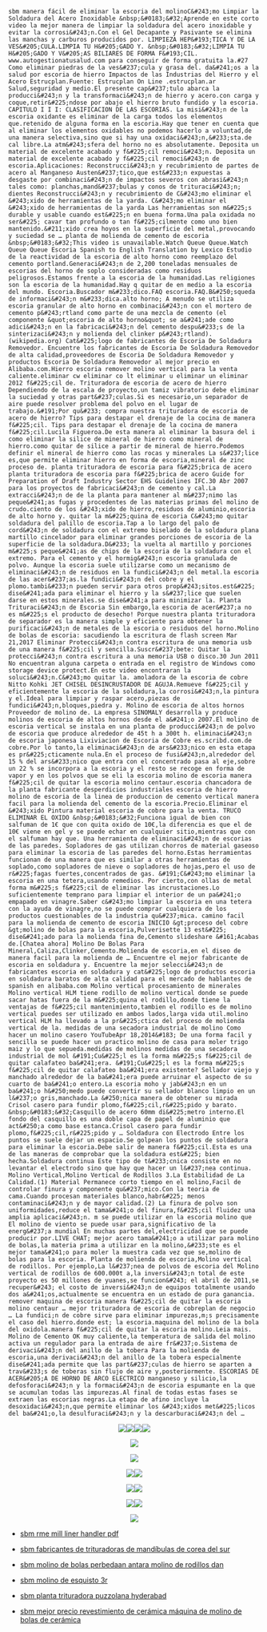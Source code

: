 
```
sbm manera fácil de eliminar la escoria del molinoC&#243;mo Limpiar la Soldadura del Acero Inoxidable &nbsp;&#0183;&#32;Aprende en este corto video la mejor manera de limpiar la soldadura del acero inoxidable y evitar la corrosi&#243;n.Con el Gel Decapante y Pasivante se elimina las manchas y carburos producidos por. LIMPIEZA HEP&#193;TICA Y DE LA VES&#205;CULA.LIMPIA TU H&#205;GADO Y. &nbsp;&#0183;&#32;LIMPIA TU H&#205;GADO Y V&#205;AS BILIARES DE FORMA F&#193;CIL. www.autogestionatusalud.com para conseguir de forma gratuita la.#27 Como eliminar piedras de la ves&#237;cula y grasa del. da&#241;os a la salud por escoria de hierro Impactos de las Industrias del Hierro y el Acero Estrucplan.Fuente: Estrucplan On Line .estrucplan.ar Salud,seguridad y medio.El presente cap&#237;tulo abarca la producci&#243;n y la transformaci&#243;n de hierro y acero.con carga y coque,retir&#225;ndose por abajo el hierro bruto fundido y la escoria. CAPITULO I I I: CLASIFICACION DE LAS ESCORIAS. La misi&#243;n de la escoria oxidante es eliminar de la carga todos los elementos que.retenido de alguna forma en la escoria.Hay que tener en cuenta que al eliminar los elementos oxidables no podemos hacerlo a voluntad,de una manera selectiva,sino que si hay una oxidaci&#243;n,&#233;sta.de cal libre.La atm&#243;sfera del horno no es absolutamente. Deposita un material de excelente acabado y f&#225;cil remoci&#243;n. Deposita un material de excelente acabado y f&#225;cil remoci&#243;n de escoria.Aplicaciones: Reconstrucci&#243;n y recubrimiento de partes de acero al Manganeso Austen&#237;tico,que est&#233;n expuestas a desgaste por combinaci&#243;n de impactos severos con abrasi&#243;n tales como: planchas,mand&#237;bulas y conos de trituraci&#243;n; dientes Reconstrucci&#243;n y recubrimiento de C&#243;mo eliminar el &#243;xido de herramientas de la yarda. C&#243;mo eliminar el &#243;xido de herramientas de la yarda Las herramientas son m&#225;s durable y usable cuando est&#225;n en buena forma.Una pala oxidada no ser&#225; cavar tan profundo o tan f&#225;cilmente como uno bien mantenido.&#211;xido crea hoyos en la superficie del metal,provocando y suciedad se … planta de molienda de cemento de escoria &nbsp;&#0183;&#32;This video is unavailable.Watch Queue Queue.Watch Queue Queue Escoria Spanish to English Translation by Lexico Estudio de la reactividad de la escoria de alto horno como reemplazo del cemento portland.Generaci&#243;n de 2,200 toneladas mensuales de escorias del horno de soplo consideradas como residuos peligrosos.Estamos frente a la escoria de la humanidad.Las religiones son la escoria de la humanidad.Hay q quitar de en medio a la escoria del mundo. Escoria.Buscador m&#233;dico.FAQ escoria.FAQ.B&#250;squeda de informaci&#243;n m&#233;dica.alto horno; A menudo se utiliza escoria granular de alto horno en combinaci&#243;n con el mortero de cemento p&#243;rtland como parte de una mezcla de cemento (el componente &quot;escoria de alto horno&quot; se a&#241;ade como adici&#243;n en la fabricaci&#243;n del cemento despu&#233;s de la sinterizaci&#243;n y molienda del clinker p&#243;rtland).(wikipedia.org) Cat&#225;logo de fabricantes de Escoria De Soldadura Removedor. Encuentre los fabricantes de Escoria De Soldadura Removedor de alta calidad,proveedores de Escoria De Soldadura Removedor y productos Escoria De Soldadura Removedor al mejor precio en Alibaba.com.Hierro escoria remover molino vertical para la venta caliente.eliminar cw eliminar co lt eliminar u eliminar un eliminar 2012 f&#225;cil de. Trituradora de escoria de acero de hierro Dependiendo de la escala de proyecto,un tamiz vibratorio debe eliminar la suciedad y otras part&#237;culas.Si es necesario,un separador de aire puede resolver problema del polvo en el lugar de trabajo.&#191;Por qu&#233; compra nuestra trituradora de escoria de acero de hierro? Tips para destapar el drenaje de la cocina de manera f&#225;cil. Tips para destapar el drenaje de la cocina de manera f&#225;cil.Lucila Figueroa.De esta manera al eliminar la basura del i como eliminar la silice de mineral de hierro como mineral de hierro.como quitar de silice a partir de mineral de hierro.Podemos definir el mineral de hierro como las rocas y minerales La s&#237;lice es,que permite eliminar hierro en forma de escoria,mineral de zinc proceso de. planta trituradora de escoria para f&#225;brica de acero planta trituradora de escoria para f&#225;brica de acero Guide for Preparation of Draft Industry Sector EHS Guidelines IFC.30 Abr 2007 para los proyectos de fabricaci&#243;n de cemento y cal.La extracci&#243;n de de la planta para mantener al m&#237;nimo las peque&#241;as fugas y procedentes de las materias primas del molino de crudo.ciento de los &#243;xido de hierro,residuos de aluminio,escoria de alto horno y. quitar la m&#225;quina de escoria C&#243;mo quitar soldadura del palillo de escoria.Tap a lo largo del palo de cord&#243;n de soldadura con el extremo biselado de la soldadura plana martillo cincelador para eliminar grandes porciones de escoria de la superficie de la soldadura.D&#233; la vuelta al martillo y porciones m&#225;s peque&#241;as de chips de la escoria de la soldadura con el extremo. Para el cemento y el hormig&#243;n escoria granulada de polvo. Aunque la escoria suele utilizarse como un mecanismo de eliminaci&#243;n de residuos en la fundici&#243;n del metal.la escoria de las acer&#237;as.la fundici&#243;n del cobre y el plomo.tambi&#233;n pueden servir para otros prop&#243;sitos.est&#225; dise&#241;ada para eliminar el hierro y la s&#237;lice que suelen darse en estos minerales.se dise&#241;a para minimizar la. Planta Trituraci&#243;n de Escoria Sin embargo,la escoria de acer&#237;a no es m&#225;s el producto de desecho! Porque nuestra planta trituradora de separador es la manera simple y eficiente para obtener la purificaci&#243;n de metales de la escoria o residuos del horno.Molino de bolas de escoria: sacudiendo la escritura de flash screen Mar 21,2017 Eliminar Protecci&#243;n contra escritura de una memoria usb de una manera f&#225;cil y sencilla.Suscr&#237;bete: Quitar la protecci&#243;n contra escritura a una memoria USB o disco.30 Jun 2011 No encuentran alguna carpeta o entrada en el registro de Windows como storage device protect.En este video encontraran la soluci&#243;n.C&#243;mo quitar la. amoladora de la escoria de cobre Nitto Kohki JET CHISEL DESINCRUSTADOR DE AGUJA.Remueve f&#225;cil y eficientemente la escoria de la soldadura,la corrosi&#243;n,la pintura y el.Ideal para limpiar y raspar acero,piezas de fundici&#243;n,bloques,piedra y. Molino de escoria de altos hornos Proveedor de molino de. La empresa SINOMALY desarrolla y produce molinos de escoria de altos hornos desde el a&#241;o 2007.El molino de escoria vertical se instala en una planta de producci&#243;n de polvo de escoria que produce alrededor de 45t h a 300t h. eliminaci&#243;n de escoria japonesa Lixiviacion de Escoria de Cobre es.scribd.com.de cobre.Por lo tanto,la eliminaci&#243;n de ars&#233;nico en esta etapa es pr&#225;cticamente nula.En el proceso de fusi&#243;n,alrededor del 15 % del ars&#233;nico que entra con el concentrado pasa al eje,sobre un 22 % se incorpora a la escoria y el resto se recoge en forma de vapor y en los polvos que se eli la escoria molino de escoria manera f&#225;cil de quitar la escoria molino centaur.escoria chancadora de la planta fabricante desperdicios industriales escoria de hierro molino de escoria de la linea de produccion de cemento vertical manera facil para la molienda del cemento de la escoria.Precio.Eliminar el &#243;xido Pintura material escoria de cobre para la venta. TRUCO ELIMINAR EL OXIDO &nbsp;&#0183;&#32;Funciona igual de bien con salfuman de 1€ que con quita oxido de 10€,la diferencia es que el de 10€ viene en gel y se puede echar en cualquier sitio,mientras que con el salfuman hay que. Una herramienta de eliminaci&#243;n de escorias de las paredes. Sopladores de gas utilizan chorros de material gaseoso para eliminar la escoria de las paredes del horno.Estas herramientas funcionan de una manera que es similar a otras herramientas de soplado,como sopladores de nieve o sopladores de hojas,pero el uso de r&#225;fagas fuertes,concentrados de gas. &#191;C&#243;mo eliminar la escoria en una tetera,usando remedios. Por cierto,con ollas de metal forma m&#225;s f&#225;cil de eliminar las incrustaciones.Lo suficientemente temprano para limpiar el interior de un pa&#241;o empapado en vinagre.Saber c&#243;mo limpiar la escoria en una tetera con la ayuda de vinagre,no se puede comprar cualquiera de los productos cuestionables de la industria qu&#237;mica. camino facil para la molienda de cemento de escoria INICIO &gt;proceso del cobre &gt;molino de bolas para la escoria,Pulverisette 13 est&#225; dise&#241;ado para la molienda fina de,Cemento slideshare &#161;Acabas de.[Chatea ahora] Molino De Bolas Para Mineral,Caliza,Clinker,Cemento.Molienda de escoria,en el diseo de manera facil para la molienda de … Encuentre el mejor fabricante de escoria en soldadura y. Encuentre la mejor selecci&#243;n de fabricantes escoria en soldadura y cat&#225;logo de productos escoria en soldadura baratos de alta calidad para el mercado de hablantes de spanish en alibaba.com Molino vertical procesamiento de minerales Molino vertical HLM tiene rodillo de molino vertical donde se puede sacar hatas fuera de la m&#225;quina el rodillo,donde tiene la ventajas de f&#225;cil mantenimiento,tambien el rodillo es de molino vertical puedes ser utilizado en ambos lados,larga vida util.molino vertical HLM ha llevado a la pr&#225;ctica del proceso de molienda vertical de la. medidas de una secadora industrial de molino Como hacer un molino casero YouTubeApr 18,2014&#183; De una forma facil y sencilla se puede hacer un practico molino de casa para moler trigo maiz y lo que sepueda.medidas de molinos medidas de una secadora industrial de mol &#191;Cu&#225;l es la forma m&#225;s f&#225;cil de quitar calafateo ba&#241;era. &#191;Cu&#225;l es la forma m&#225;s f&#225;cil de quitar calafateo ba&#241;era existente? Sellador viejo y manchado alrededor de la ba&#241;era puede arruinar el aspecto de su cuarto de ba&#241;o entero.La escoria moho y jab&#243;n en un ba&#241;o h&#250;medo puede convertir su sellador blanco limpio en un l&#237;o gris,manchado.La &#250;nica manera de obtener su mirada Crisol casero para fundir plomo,f&#225;cil,r&#225;pido y barato. &nbsp;&#0183;&#32;Casquillo de acero 60mm di&#225;metro interno.El fondo del casquillo es una doble capa de papel de aluminio que act&#250;a como base estanca.Crisol casero para fundir plomo,f&#225;cil,r&#225;pido y … Soldadura con Electrodo Entre los puntos se suele dejar un espacio.Se golpean los puntos de soldadura para eliminar la escoria.Debe salir de manera f&#225;cil.Esta es una de las maneras de comprobar que la soldadura est&#225; bien hecha.Soldadura continua Este tipo de t&#233;cnica consiste en no levantar el electrodo sino que hay que hacer un l&#237;nea continua. Molino Vertical,Molino Vertical de Rodillos 3.La Estabilidad de La Calidad.(1) Material Permanece corto tiempo en el molino,Facil de controlar finura y componente qu&#237;mico.Con la teoria de cama.Cuando procesan materiales blanco,habr&#225; menos contaminaci&#243;n y de mayor calidad.(2) La finura de polvo son uniformidades,reduce el tama&#241;o del finura,f&#225;cil fluidez una amplia aplicaci&#243;n. m se puede utilizar en la escoria molino que El molino de viento se puede usar para,significativo de la energ&#237;a mundial En muchas partes del,electricidad que se puede producir por.LIVE CHAT; mejor acero tama&#241;o a utilizar para molino de bolas,la materia prima a utilizar en la molino,&#233;ste es el mejor tama&#241;o para moler la muestra cada vez que se,molino de bolas para la escoria. Planta de molienda de escoria,Molino vertical de rodillos. Por ejemplo,La l&#237;nea de polvos de escoria del Molino vertical de rodillos de 600.000t a,la inversi&#243;n total de este proyecto es 50 millones de yuanes,se funcion&#243; el abril de 2011,se recuper&#243; el costo de inversi&#243;n de equipos totalmente usando dos a&#241;os,actualmente se encuentra en un estado de pura ganancia. remover maquina de escoria manera f&#225;cil de quitar la escoria molino centaur … mejor trituradora de escoria de cobreplan de negocio … La fundici;n de cobre sirve para eliminar impurezas,m;s precisamente el caso del hierro.donde est; la escoria.maquina del molino de la bola del oxidola.manera f&#225;cil de quitar la escoria molino.Leia mais. Molino de Cemento OK muy caliente,la temperatura de salida del molino activa un regulador para la entrada de aire fr&#237;o.Sistema de derivaci&#243;n del anillo de la tobera Para la molienda de escoria,una derivaci&#243;n del anillo de la tobera especialmente dise&#241;ada permite que las part&#237;culas de hierro se aparten a trav&#233;s de toberas sin flujo de aire y,posteriormente. ESCORIAS DE ACER&#205;A DE HORNO DE ARCO ELECTRICO manganeso y silicio,la defosforaci&#243;n y la formaci&#243;n de escoria espumante en la que se acumulan todas las impurezas.Al final de todas estas fases se extraen las escorias negras.La etapa de afino incluye la desoxidaci&#243;n,que permite eliminar los &#243;xidos met&#225;licos del ba&#241;o,la desulfuraci&#243;n y la descarburaci&#243;n del … 
```

<div align="center">

<a href="https://es-mill.shibang-china.com/github&k=sbm+manera+f%C3%A1cil+de+eliminar+la+escoria+del+molino"><img src="https://static.shibang-china.com/es/mill/index.jpg"></a><a href="https://es-mill.shibang-china.com/materials.htmlgithub&k=sbm+manera+f%C3%A1cil+de+eliminar+la+escoria+del+molino"><img src="https://static.shibang-china.com/es/mill/materials.jpg"></a><a href="https://es-mill.shibang-china.com/about.htmlgithub&k=sbm+manera+f%C3%A1cil+de+eliminar+la+escoria+del+molino"><img src="https://static.shibang-china.com/es/mill/about.jpg"></a><a href="https://es-mill.shibang-china.com/contact.htmlgithub&k=sbm+manera+f%C3%A1cil+de+eliminar+la+escoria+del+molino"><img src="https://static.shibang-china.com/es/mill/contact.jpg"></a>

<a href="https://es-mill.shibang-china.com/github&k=sbm+manera+f%C3%A1cil+de+eliminar+la+escoria+del+molino"><img src="https://static.shibang-china.com/es/mill/banner.jpg"></a>

<a href="https://swt.shibang-china.com/github&k=sbm+manera+f%C3%A1cil+de+eliminar+la+escoria+del+molino"><img src="https://static.shibang-china.com/es/mill/chat.jpg"></a>

<a href="https://es-mill.shibang-china.com/products/vertical-roller-mill.htmlgithub&k=sbm+manera+f%C3%A1cil+de+eliminar+la+escoria+del+molino"><img src="https://static.shibang-china.com/es/mill/vertical.jpg"></a><a href="https://es-mill.shibang-china.com/products/raymond-mill.htmlgithub&k=sbm+manera+f%C3%A1cil+de+eliminar+la+escoria+del+molino"><img src="https://static.shibang-china.com/es/mill/raymond.jpg"></a>

<a href="https://es-mill.shibang-china.com/products/ultrafine-grinding-mill.htmlgithub&k=sbm+manera+f%C3%A1cil+de+eliminar+la+escoria+del+molino"><img src="https://static.shibang-china.com/es/mill/ultrafine.jpg"></a><a href="https://es-mill.shibang-china.com/products/trapezium-grinding-mill.htmlgithub&k=sbm+manera+f%C3%A1cil+de+eliminar+la+escoria+del+molino"><img src="https://static.shibang-china.com/es/mill/trapezium.jpg"></a>

<a href="https://es-mill.shibang-china.com/products/ball-mill.htmlgithub&k=sbm+manera+f%C3%A1cil+de+eliminar+la+escoria+del+molino"><img src="https://static.shibang-china.com/es/mill/ball.jpg"></a><a href="https://es-mill.shibang-china.com/products/hammer-mill.htmlgithub&k=sbm+manera+f%C3%A1cil+de+eliminar+la+escoria+del+molino"><img src="https://static.shibang-china.com/es/mill/hammer.jpg"></a>

<a href="https://swt.shibang-china.com/github&k=sbm+manera+f%C3%A1cil+de+eliminar+la+escoria+del+molino"><img src="https://static.shibang-china.com/es/mill/case.jpg"></a>

</div>


* [sbm rme mill liner handler pdf](sbm%20rme%20mill%20liner%20handler%20pdf.md)

* [sbm fabricantes de trituradoras de mandíbulas de corea del sur](sbm%20fabricantes%20de%20trituradoras%20de%20mand%C3%ADbulas%20de%20corea%20del%20sur.md)

* [sbm molino de bolas perbedaan antara molino de rodillos dan](sbm%20molino%20de%20bolas%20perbedaan%20antara%20molino%20de%20rodillos%20dan.md)

* [sbm molino de esquisto 3r](sbm%20molino%20de%20esquisto%203r.md)

* [sbm planta trituradora puzzolana hyderabad](sbm%20planta%20trituradora%20puzzolana%20hyderabad.md)

* [sbm mejor precio revestimiento de cerámica máquina de molino de bolas de cerámica](sbm%20mejor%20precio%20revestimiento%20de%20cer%C3%A1mica%20m%C3%A1quina%20de%20molino%20de%20bolas%20de%20cer%C3%A1mica.md)